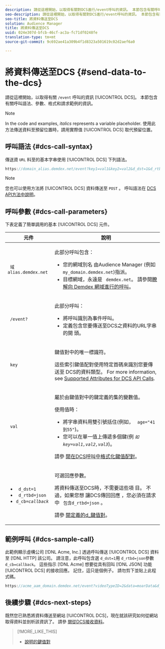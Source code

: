 ```yaml
---
description: 請從這裡開始，以取得有關對DCS進行/event呼叫的資訊。 本節包含有關呼叫語法、參數、格式和請求範例的資訊。
seo-description: 請從這裡開始，以取得有關對DCS進行/event呼叫的資訊。 本節包含有關呼叫語法、參數、格式和請求範例的資訊。
seo-title: 將資料傳送至DCS
solution: Audience Manager
title: 將資料傳送至DCS
uuid: 024e307d-bfcb-46cf-ac3a-fc71df0248fe
translation-type: tm+mt
source-git-commit: 9c692ae41a309b4f1d8323a501619c02d2aef6a0

---
```



# 將資料傳送至DCS {#send-data-to-the-dcs}

請從這裡開始，以取得有關 `/event` 呼叫的資訊 [!UICONTROL DCS]。 本節包含有關呼叫語法、參數、格式和請求範例的資訊。

>[!NOTE]
>
>In the code and examples, *italics* represents a variable placeholder. 使用此方法傳送資料至預留位置時，請用實際值 [!UICONTROL DCS] 取代預留位置。

## 呼叫語法 {#dcs-call-syntax}

傳送資 `URL` 料至的基本字串使用 [!UICONTROL DCS] 下列語法。

```js
https://domain_alias.demdex.net/event?key1=val1&key2=val2&d_dst=1&d_rtbd=json&d_cb=callback
```

>[!NOTE]
>
>您也可以使用方法將 [!UICONTROL DCS] 資料傳送至 `POST` 。 呼叫語法在 [DCS API方法中說明](../../../api/dcs-intro/dcs-api-reference/dcs-api-methods.md)。

## 呼叫參數 {#dcs-call-parameters}

下表定義了簡單調用的基本 [!UICONTROL DCS] 元件。

<table id="table_5F6A5B324EB848168543386516FBF384"> 
 <thead> 
  <tr> 
   <th colname="col1" class="entry"> 元件 </th> 
   <th colname="col2" class="entry"> 說明 </th> 
  </tr> 
 </thead>
 <tbody> 
  <tr> 
   <td colname="col1"> <p> <code> 域alias.demdex.net</code> </p> </td> 
   <td colname="col2"> <p>此部分呼叫包含： </p> <p> 
     <ul id="ul_3EDA9C7BA6794D06BCB07A75A9BD2372"> 
      <li id="li_74624CA78D6F4536A8164AE1FA1DECB9">您的網域別名 <span class="keyword"> 由Audience Manager</span> (例如 <code> my_domain.demdex.net</code>)指派。 </li> 
      <li id="li_08ABE91CA247403AA480B3FB4BEF83BA">目標網域，永遠是 <code> demdex.net</code>。 請參閱<a href="../../../reference/demdex-calls.md">瞭解向 Demdex 網域進行的呼叫</a>。 </li> 
     </ul> </p> </td> 
  </tr> 
  <tr> 
   <td colname="col1"> <p> <code> /event?</code> </p> </td> 
   <td colname="col2"> <p>此部分呼叫： </p> <p> 
     <ul id="ul_6332444A305A4F12A7CBE471CA508516"> 
      <li id="li_1C5C111B2B0E4621B3FC0C20D6516041">將呼叫識別為事件呼叫。 </li> 
      <li id="li_DBCE9B1C70604A629ECD7AC0A9052198">定義包含您要傳送至DCS之資料的URL字串的開 <span class="wintitle"> 頭</span>。 </li> 
     </ul> </p> </td> 
  </tr> 
  <tr> 
   <td colname="col1"> <p> <code> key</code> </p> </td> 
   <td colname="col2"> <p>鍵值對中的唯一標識符。 </p> <p>這些索引鍵值配對使用特定首碼來識別您要傳送至 <span class="wintitle"> DCS的資料類型</span>。 For more information, see <a href="../../../api/dcs-intro/dcs-api-reference/dcs-keys.md"> Supported Attributes for DCS API Calls</a>. </p> </td> 
  </tr> 
  <tr> 
   <td colname="col1"> <p> <code> val</code> </p> </td> 
   <td colname="col2"> <p>屬於由鍵值對中的鍵定義的集的變數值。 </p> <p>使用值時： </p> <p> 
     <ul id="ul_624DC78759F74AD8920220058E54E083"> 
      <li id="li_091E5B4820EC4A93B775433E428E74AB">將字串資料用雙引號括住(例如， <code> age="41到55"</code>)。 </li> 
      <li id="li_C558E3BA6EE34413BBBB962D4CD0D10E">您可以在單一值上傳遞多個鍵(例 <i><code>如</i><i>key=val1,val2,val3</i></code></i>)。 </i></li> 
     </ul> </p> <p>請參 <a href="../../../api/dcs-intro/dcs-api-reference/dcs-key-format.md"> 閱在DCS呼叫中格式化鍵值配對</a>。 </p> </td>
  </tr> 
  <tr> 
   <td colname="col1"> <p> 
     <ul id="ul_36E2C1A0538D4D2C94DFC1335720A524"> 
      <li id="li_8902EED431CE4F0189A94868FA52DB1F"> <code> d_dst=1</code> </li> 
      <li id="li_4B6B29499D444E31808DE0A9AA0442D0"> <code> d_rtbd=json</code> </li> 
      <li id="li_3430CD0438604B83BE6437E6EC480816"> <code>d_cb=<i>callback</i></code> </li>
     </ul> </p> </td> 
   <td colname="col2"> <p>可選回應參數。 </p> <p> 將資料傳送至DCS時，不需要這些項 <span class="wintitle"> 目</span>。 不過，如果您想 <span class="wintitle"> 讓DCS傳回回應</span> ，您必須在請求中 <code> 包含d_rtbd=json</code> 。 </p> <p>請參 <a href="../../../api/dcs-intro/dcs-api-reference/dcs-keys.md#d-attributes"> 閱定義的d_鍵值對</a>。 </p> </td> 
  </tr>
 </tbody>
</table>

## 範例呼叫 {#dcs-sample-call}

此範例顯示虛構公司 [!DNL Acme, Inc.] 透過呼叫傳送 [!UICONTROL DCS] 資料至 [!DNL HTTP] 該公司。 請注意，此呼叫包含選 `d_dst=1`用 `d_rtbd=json`參數 `d_cb=callback`。 這些指示 [!DNL Acme] 想要從具有回叫 [!DNL JSON] 功能 [!UICONTROL DCS] 的接收回應。 記住，這只是個例子。 請勿剪下並貼上此程式碼。

```js
https://acme_aam_domain.demdex.net/event?videoTypeID=2&data=moarData&d_dst=1&d_rtbd=json&d_cb=acme_callback
```

## 後續步驟 {#dcs-next-steps}

既然您已熟悉將資料傳送至網站 [!UICONTROL DCS]，現在就該研究如何從網站取得資料並剖析該資訊了。 請參 [閱從DCS接收資料](../../../api/dcs-intro/dcs-event-calls/dcs-url-receive.md)。

>[!MORE_LIKE_THIS]
>
>* [說明的鍵值對](../../../reference/key-value-pairs-explained.md)

